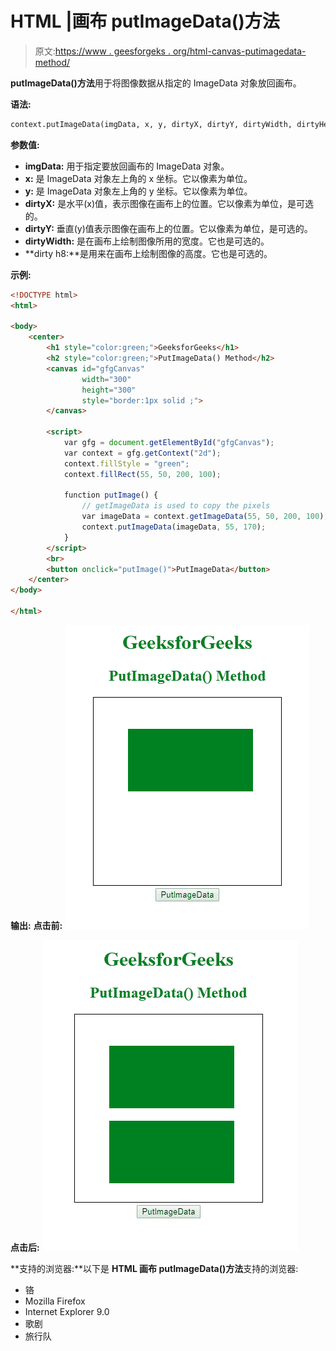 # HTML |画布 putImageData()方法

> 原文:[https://www . geesforgeks . org/html-canvas-putimagedata-method/](https://www.geeksforgeeks.org/html-canvas-putimagedata-method/)

**putImageData()方法**用于将图像数据从指定的 ImageData 对象放回画布。

**语法:**

```html
context.putImageData(imgData, x, y, dirtyX, dirtyY, dirtyWidth, dirtyHeight);
```

**参数值:**

*   **imgData:** 用于指定要放回画布的 ImageData 对象。
*   **x:** 是 ImageData 对象左上角的 x 坐标。它以像素为单位。
*   **y:** 是 ImageData 对象左上角的 y 坐标。它以像素为单位。
*   **dirtyX:** 是水平(x)值，表示图像在画布上的位置。它以像素为单位，是可选的。
*   **dirtyY:** 垂直(y)值表示图像在画布上的位置。它以像素为单位，是可选的。
*   **dirtyWidth:** 是在画布上绘制图像所用的宽度。它也是可选的。
*   **dirty h8:**是用来在画布上绘制图像的高度。它也是可选的。

**示例:**

```html
<!DOCTYPE html>
<html>

<body>
    <center>
        <h1 style="color:green;">GeeksforGeeks</h1>
        <h2 style="color:green;">PutImageData() Method</h2>
        <canvas id="gfgCanvas" 
                width="300" 
                height="300" 
                style="border:1px solid ;">
        </canvas>

        <script>
            var gfg = document.getElementById("gfgCanvas");
            var context = gfg.getContext("2d");
            context.fillStyle = "green";
            context.fillRect(55, 50, 200, 100);

            function putImage() {
                // getImageData is used to copy the pixels
                var imageData = context.getImageData(55, 50, 200, 100);
                context.putImageData(imageData, 55, 170);
            }
        </script>
        <br>
        <button onclick="putImage()">PutImageData</button>
    </center>
</body>

</html>
```

**输出:**
**点击前:**
![](img/299788988495daebb66ac127e6ff2fd7.png)

**点击后:**
![](img/a94ab42ba4ba20618cde8c9f85b2b419.png)

**支持的浏览器:**以下是 **HTML 画布 putImageData()方法**支持的浏览器:

*   铬
*   Mozilla Firefox
*   Internet Explorer 9.0
*   歌剧
*   旅行队